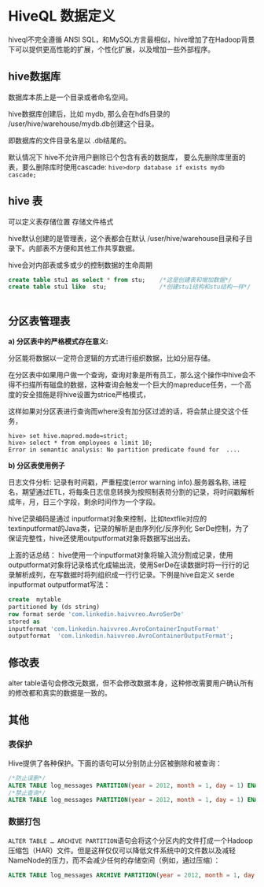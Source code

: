 # HiveQL 数据定义

hiveql不完全遵循 ANSI SQL，和MySQL方言最相似，hive增加了在Hadoop背景下可以提供更高性能的扩展，个性化扩展，以及增加一些外部程序。

## hive数据库

数据库本质上是一个目录或者命名空间。

 hive数据库创建后，比如 mydb, 那么会在hdfs目录的 /user/hive/warehouse/mydb.db创建这个目录。

即数据库的文件目录名是以 .db结尾的。

 默认情况下 hive不允许用户删除已个包含有表的数据库， 要么先删除库里面的表，要么删除库时使用cascade:  `hive>dorp database if exists mydb cascade;`



## hive 表

可以定义表存储位置   存储文件格式

hive默认创建的是管理表，这个表都会在默认 /user/hive/warehouse目录和子目录下。内部表不方便和其他工作共享数据。

hive会对内部表或多或少的控制数据的生命周期

```sql
create table stu1 as select * from stu;    /*这是创建表和增加数据*/
create table stu1 like  stu;               /*创建stu1结构和stu结构一样*/
 
```

## 分区表管理表

**a) 分区表中的严格模式存在意义:**

分区能将数据以一定符合逻辑的方式进行组织数据，比如分层存储。

在分区表中如果用户做一个查询，查询对象是所有员工，那么这个操作中hive会不得不扫描所有磁盘的数据，这种查询会触发一个巨大的mapreduce任务，一个高度的安全措施是将hive设置为strice严格模式，

这样如果对分区表进行查询而where没有加分区过滤的话，将会禁止提交这个任务，

```shell
hive> set hive.mapred.mode=strict;
hive> select * from employees e limit 10;
Error in semantic analysis: No partition predicate found for  ....
```

**b) 分区表使用例子**

日志文件分析:  记录有时间戳，严重程度(error warning info).服务器名称, 进程名，期望通过ETL，将每条日志信息转换为按照制表符分割的记录，将时间戳解析成年，月，日三个字段，剩余时间作为一个字段。

hive记录编码是通过 inputformat对象来控制，比如textfile对应的textinputformat的Java类，记录的解析是由序列化/反序列化 SerDe控制，为了保证完整性，hive还使用outputformat对象将数据写出出去。

上面的话总结： hive使用一个inputformat对象将输入流分割成记录，使用outputformat对象将记录格式化成输出流，使用SerDe在读数据时将一行行的记录解析成列，在写数据时将列组织成一行行记录。下例是hive自定义 serde  inputformat  outputformat写法：

```sql
create  mytable
partitioned by (ds string)
row format serde 'com.linkedin.haivvreo.AvroSerDe'
stored as
inputformat 'com.linkedin.haivvreo.AvroContainerInputFormat'
outputformat  'com.linkedin.haivvreo.AvroContainerOutputFormat';
```

## 修改表

alter table语句会修改元数据，但不会修改数据本身，这种修改需要用户确认所有的修改都和真实的数据是一致的。

## 其他

### 表保护

Hive提供了各种保护。下面的语句可以分别防止分区被删除和被查询：

```sql
/*防止误删*/
ALTER TABLE log_messages PARTITION(year = 2012, month = 1, day = 1) ENABLE NO_DROP;
/*禁止查询*/
ALTER TABLE log_messages PARTITION(year = 2012, month = 1, day = 1) ENABLE OFFLINE;
```



### 数据打包

`ALTER TABLE … ARCHIVE PARTITION`语句会将这个分区内的文件打成一个Hadoop压缩包（HAR）文件。但是这样仅仅可以降低文件系统中的文件数以及减轻NameNode的压力，而不会减少任何的存储空间（例如，通过压缩）：

```sql
ALTER TABLE log_messages ARCHIVE PARTITION(year = 2012, month = 1, day = 1);
```

